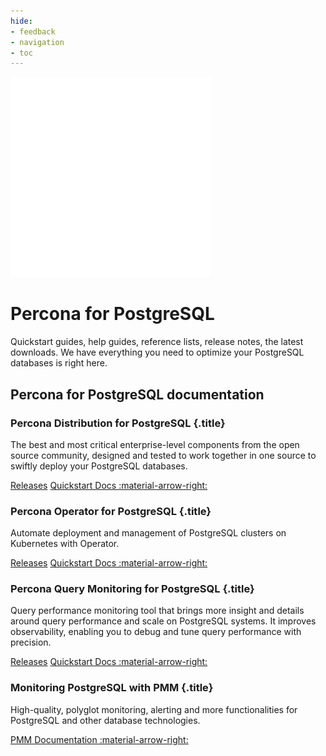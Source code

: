 ```yaml
---
hide:
- feedback
- navigation
- toc
---
```


<div class="landing" markdown>
<div class="splash header postgresql dark" markdown>

![Percona for PostgreSQL logo](assets/logo-dark-postgresql.svg)

# Percona for PostgreSQL

Quickstart guides, help guides, reference lists, release notes, the latest downloads. We have everything you need to optimize your PostgreSQL databases is right here.

</div>
</div>



## Percona for PostgreSQL documentation

<div data-grid markdown>
<div data-banner markdown>

### Percona Distribution for PostgreSQL {.title}

The best and most critical enterprise-level components from the open source community, designed and tested to work together in one source to swiftly deploy your PostgreSQL databases.

<div class="actions" markdown>

[Releases](#)
[Quickstart Docs :material-arrow-right:](https://pmcf-percona.github.io/postgresql-docs/)

</div>
</div>
<div data-banner markdown>

### Percona Operator for PostgreSQL {.title}

Automate deployment and management of PostgreSQL clusters on Kubernetes with Operator.

<div class="actions" markdown>

[Releases](#)
[Quickstart Docs :material-arrow-right:](https://pmcf-percona.github.io/postgresql-docs/)

</div>
</div>
<div data-banner markdown>

### Percona Query Monitoring for PostgreSQL {.title}

Query performance monitoring tool that brings more insight and details around query performance and scale on PostgreSQL systems. It improves observability, enabling you to debug and tune query performance with precision.

<div class="actions" markdown>

[Releases](#)
[Quickstart Docs :material-arrow-right:](https://pmcf-percona.github.io/postgresql-docs/)

</div>
</div>
<div data-banner markdown>

### Monitoring PostgreSQL with PMM {.title}

High-quality, polyglot monitoring, alerting and more functionalities for PostgreSQL and other database technologies.

<div class="actions" markdown>

[PMM Documentation :material-arrow-right:](https://docs.percona.com/percona-monitoring-and-management)

</div>
</div>
</div>